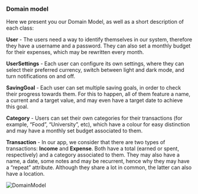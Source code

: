 ### Domain model

Here we present you our Domain Model, as well as a short description of each class:

**User** - The users need a way to identify themselves in our system, therefore they have a username and a password. They can also set a monthly budget for their expenses, which may be rewritten every month.

**UserSettings** - Each user can configure its own settings, where they can select their preferred currency, switch between light and dark mode, and turn notifications on and off.

**SavingGoal** - Each user can set multiple saving goals, in order to check their progress towards them. For this to happen, all of them feature a name, a current and a target value, and may even have a target date to achieve this goal.

**Category** - Users can set their own categories for their transactions (for example, “Food”, “University”, etc), which have a colour for easy distinction and may have a monthly set budget associated to them.

**Transaction** - In our app, we consider that there are two types of transactions: **Income** and **Expense**. Both have a total (earned or spent, respectively) and a category associated to them. They may also have a name, a date, some notes and may be recurrent, hence why they may have a “repeat” attribute. Although they share a lot in common, the latter can also have a location.

![DomainModel](https://user-images.githubusercontent.com/92641892/225037047-7e1d8874-73b6-47bf-9b12-1401c17d6800.jpeg)
